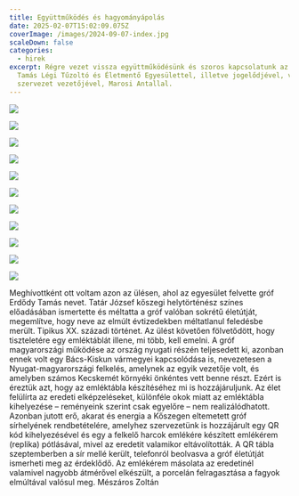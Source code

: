 ```yaml
---
title: Együttműködés és hagyományápolás
date: 2025-02-07T15:02:09.075Z
coverImage: /images/2024-09-07-index.jpg
scaleDown: false
categories:
  - hirek
excerpt: Régre vezet vissza együttműködésünk és szoros kapcsolatunk az Erdődy
  Tamás Légi Tűzoltó és Életmentő Egyesülettel, illetve jogelődjével, valamint a
  szervezet vezetőjével, Marosi Antallal.
---
```

![](/images/2024-09-04-1.jpg)

![](/images/2024-09-04-2.jpg)

![](/images/2024-09-04-3.jpg)

![](/images/2024-09-04-4.jpg)

![](/images/2024-12-02-7.jpg)

![](/images/2024-12-02-8.jpg)

![](/images/2024-12-15.jpg)

![](/images/2024-12-12-9.jpg)

![](/images/2024-12-12-13.jpg)

![](/images/képkivágás1.png)

![](/images/képkivágás2.png)

Meghívottként ott voltam azon az ülésen, ahol az egyesület felvette gróf Erdődy Tamás nevet. Tatár József kőszegi helytörténész színes előadásában ismertette és méltatta a gróf valóban sokrétű életútját, megemlítve, hogy neve az elmúlt évtizedekben méltatlanul feledésbe merült. Tipikus XX. századi történet. 
Az ülést követően fölvetődött, hogy tiszteletére egy emléktáblát illene, mi több, kell emelni. A gróf magyarországi működése az ország nyugati részén teljesedett ki, azonban ennek volt egy Bács-Kiskun vármegyei kapcsolódása is, nevezetesen a Nyugat-magyarországi felkelés, amelynek az egyik vezetője volt, és amelyben számos Kecskemét környéki önkéntes vett benne részt. Ezért is éreztük azt, hogy az emléktábla készítéséhez mi is hozzájáruljunk. 
Az élet felülírta az eredeti elképzeléseket, különféle okok miatt az emléktábla kihelyezése – reményeink szerint csak egyelőre – nem realizálódhatott. Azonban jutott erő, akarat és energia a Kőszegen eltemetett gróf sírhelyének rendbetételére, amelyhez szervezetünk is hozzájárult egy QR kód kihelyezésével és egy a felkelő harcok emlékére készített emlékérem (replika) pótlásával, mivel az eredetit valamikor eltávolították. 
A QR tábla szeptemberben a sír mellé került, telefonról beolvasva a gróf életútját ismerheti meg az érdeklődő. Az emlékérem másolata az eredetinél valamivel nagyobb átmérővel elkészült, a porcelán felragasztása a fagyok elmúltával valósul meg.
Mészáros Zoltán